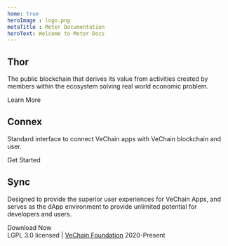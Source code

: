 ```yaml
---
home: true
heroImage : logo.png
metaTitle : Meter Documentation
heroText: Welcome to Meter Docs
---
```

<div class="features">
  <div class="feature">
    <h2>Thor</h2>
    <p>The public blockchain that derives its value from activities created by members within the ecosystem solving real world economic problem.</p>
    <a :href="$withBase('/thor/learn')">Learn More</a>
  </div>
  <div class="feature">
    <h2>Connex</h2>
    <p>Standard interface to connect VeChain apps with VeChain blockchain and user.</p>
     <a :href="$withBase('/connex')">Get Started</a>
  </div>
  <div class="feature">
    <h2>Sync</h2>
    <p>Designed to provide the superior user experiences for VeChain Apps, and serves as the dApp environment to provide unlimited potential for developers and users.</p>
    <a :href="$withBase('/sync/download-and-install')">Download Now</a>
  </div>
</div>
<div class="footer">LGPL 3.0 licensed | <a href="https://vechain.org">VeChain Foundation</a> 2020-Present</div>
